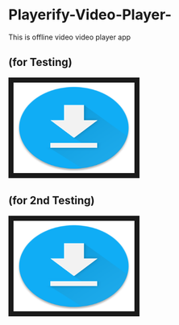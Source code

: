 # Playerify-Video-Player-
This is offline video video player app


## (for Testing)
<a href="https://github.com/tuhinsubhrahazra/Playerify-Video-Player-/raw/main/app-debug.apk" target="_blank"><img src="https://github.com/tuhinsubhrahazra/Audago-Music-/blob/main/download-icon-png-4384.png" 
alt="" width="240" height="180" border="10" /></a>

## (for 2nd Testing)
<a href="https://github.com/tuhinsubhrahazra/Playerify-Video-Player-/raw/main/app-debug.apk" target="_blank"><img src="https://github.com/tuhinsubhrahazra/Audago-Music-/blob/main/download-icon-png-4384.png" 
alt="" width="240" height="180" border="10" /></a>

